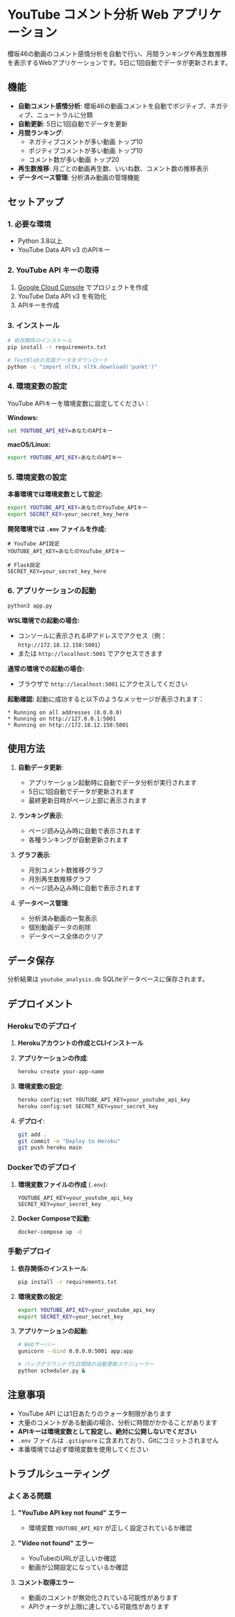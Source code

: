 # YouTube コメント分析 Web アプリケーション

櫻坂46の動画のコメント感情分析を自動で行い、月間ランキングや再生数推移を表示するWebアプリケーションです。5日に1回自動でデータが更新されます。

## 機能

- **自動コメント感情分析**: 櫻坂46の動画コメントを自動でポジティブ、ネガティブ、ニュートラルに分類
- **自動更新**: 5日に1回自動でデータを更新
- **月間ランキング**:
  - ネガティブコメントが多い動画 トップ10
  - ポジティブコメントが多い動画 トップ10
  - コメント数が多い動画 トップ20
- **再生数推移**: 月ごとの動画再生数、いいね数、コメント数の推移表示
- **データベース管理**: 分析済み動画の管理機能

## セットアップ

### 1. 必要な環境
- Python 3.8以上
- YouTube Data API v3 のAPIキー

### 2. YouTube API キーの取得
1. [Google Cloud Console](https://console.cloud.google.com/) でプロジェクトを作成
2. YouTube Data API v3 を有効化
3. APIキーを作成

### 3. インストール

```bash
# 依存関係のインストール
pip install -r requirements.txt

# TextBlobの言語データをダウンロード
python -c "import nltk; nltk.download('punkt')"
```

### 4. 環境変数の設定

YouTube APIキーを環境変数に設定してください：

**Windows:**
```cmd
set YOUTUBE_API_KEY=あなたのAPIキー
```

**macOS/Linux:**
```bash
export YOUTUBE_API_KEY=あなたのAPIキー
```

### 5. 環境変数の設定

**本番環境では環境変数として設定:**
```bash
export YOUTUBE_API_KEY=あなたのYouTube_APIキー
export SECRET_KEY=your_secret_key_here
```

**開発環境では `.env` ファイルを作成:**
```
# YouTube API設定
YOUTUBE_API_KEY=あなたのYouTube_APIキー

# Flask設定
SECRET_KEY=your_secret_key_here
```

### 6. アプリケーションの起動

```bash
python3 app.py
```

**WSL環境での起動の場合:**
- コンソールに表示されるIPアドレスでアクセス（例：`http://172.18.12.158:5001`）
- または `http://localhost:5001` でアクセスできます

**通常の環境での起動の場合:**
- ブラウザで `http://localhost:5001` にアクセスしてください

**起動確認:**
起動に成功すると以下のようなメッセージが表示されます：
```
* Running on all addresses (0.0.0.0)
* Running on http://127.0.0.1:5001
* Running on http://172.18.12.158:5001
```

## 使用方法

1. **自動データ更新**:
   - アプリケーション起動時に自動でデータ分析が実行されます
   - 5日に1回自動でデータが更新されます
   - 最終更新日時がページ上部に表示されます

2. **ランキング表示**:
   - ページ読み込み時に自動で表示されます
   - 各種ランキングが自動更新されます

3. **グラフ表示**:
   - 月別コメント数推移グラフ
   - 月別再生数推移グラフ
   - ページ読み込み時に自動で表示されます

4. **データベース管理**:
   - 分析済み動画の一覧表示
   - 個別動画データの削除
   - データベース全体のクリア

## データ保存

分析結果は `youtube_analysis.db` SQLiteデータベースに保存されます。

## デプロイメント

### Herokuでのデプロイ

1. **Herokuアカウントの作成とCLIインストール**
2. **アプリケーションの作成**:
   ```bash
   heroku create your-app-name
   ```

3. **環境変数の設定**:
   ```bash
   heroku config:set YOUTUBE_API_KEY=your_youtube_api_key
   heroku config:set SECRET_KEY=your_secret_key
   ```

4. **デプロイ**:
   ```bash
   git add .
   git commit -m "Deploy to Heroku"
   git push heroku main
   ```

### Dockerでのデプロイ

1. **環境変数ファイルの作成** (`.env`):
   ```
   YOUTUBE_API_KEY=your_youtube_api_key
   SECRET_KEY=your_secret_key
   ```

2. **Docker Composeで起動**:
   ```bash
   docker-compose up -d
   ```

### 手動デプロイ

1. **依存関係のインストール**:
   ```bash
   pip install -r requirements.txt
   ```

2. **環境変数の設定**:
   ```bash
   export YOUTUBE_API_KEY=your_youtube_api_key
   export SECRET_KEY=your_secret_key
   ```

3. **アプリケーションの起動**:
   ```bash
   # Webサーバー
   gunicorn --bind 0.0.0.0:5001 app:app
   
   # バックグラウンドで5日間隔の自動更新スケジューラー
   python scheduler.py &
   ```

## 注意事項

- YouTube API には1日あたりのクォータ制限があります
- 大量のコメントがある動画の場合、分析に時間がかかることがあります
- **APIキーは環境変数として設定し、絶対に公開しないでください**
- `.env` ファイルは `.gitignore` に含まれており、Gitにコミットされません
- 本番環境では必ず環境変数を使用してください

## トラブルシューティング

### よくある問題

1. **"YouTube API key not found" エラー**
   - 環境変数 `YOUTUBE_API_KEY` が正しく設定されているか確認

2. **"Video not found" エラー**
   - YouTubeのURLが正しいか確認
   - 動画が公開設定になっているか確認

3. **コメント取得エラー**
   - 動画のコメントが無効化されている可能性があります
   - APIクォータが上限に達している可能性があります